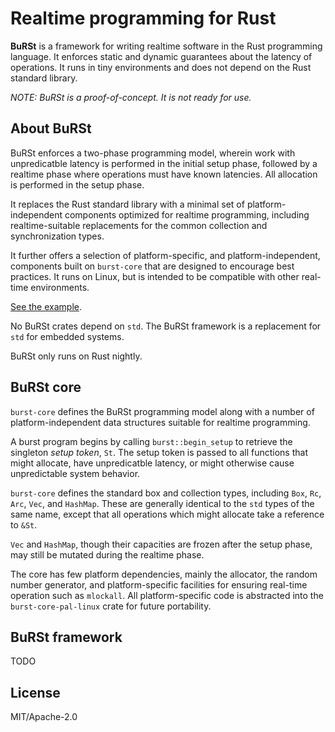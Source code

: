 # Realtime programming for Rust

**BuRSt** is a framework for writing realtime software in the Rust
programming language. It enforces static and dynamic guarantees about
the latency of operations. It runs in tiny environments and does not
depend on the Rust standard library.

*NOTE: BuRSt is a proof-of-concept. It is not ready for use.*

## About BuRSt

BuRSt enforces a two-phase programming model, wherein work with
unpredicatble latency is performed in the initial setup phase,
followed by a realtime phase where operations must have known
latencies. All allocation is performed in the setup phase.

It replaces the Rust standard library with a minimal set of
platform-independent components optimized for realtime programming,
including realtime-suitable replacements for the common collection
and synchronization types.

It further offers a selection of platform-specific, and
platform-independent, components built on `burst-core` that are
designed to encourage best practices. It runs on Linux, but is
intended to be compatible with other real-time environments.

[See the example](examples/example1.rs).

No BuRSt crates depend on `std`. The BuRSt framework is a
replacement for `std` for embedded systems.

BuRSt only runs on Rust nightly.

## BuRSt core

`burst-core` defines the BuRSt programming model along with a
number of platform-independent data structures suitable for realtime
programming.

A burst program begins by calling `burst::begin_setup` to retrieve the
singleton *setup token*, `St`. The setup token is passed to all
functions that might allocate, have unpredicatble latency, or might
otherwise cause unpredictable system behavior.

`burst-core` defines the standard box and collection types, including
`Box`, `Rc`, `Arc`, `Vec`, and `HashMap`. These are generally identical
to the `std` types of the same name, except that all operations which
might allocate take a reference to `&St`.

`Vec` and `HashMap`, though their capacities are frozen after the
setup phase, may still be mutated during the realtime phase.

The core has few platform dependencies, mainly the allocator, the
random number generator, and platform-specific facilities for ensuring
real-time operation such as `mlockall`. All platform-specific code is
abstracted into the `burst-core-pal-linux` crate for future
portability.

## BuRSt framework

TODO

## License

MIT/Apache-2.0
